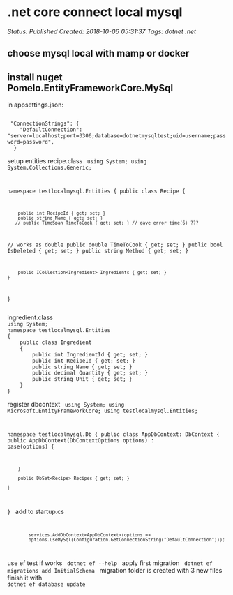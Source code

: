 # .net core connect local mysql

_Status: Published_
_Created: 2018-10-06 05:31:37_
_Tags: dotnet .net_

choose mysql
local with mamp or docker
---
install
nuget
Pomelo.EntityFrameworkCore.MySql
---
in appsettings.json:

<code>
 "ConnectionStrings": {
    "DefaultConnection": "server=localhost;port=3306;database=dotnetmysqltest;uid=username;password=password",
  }
</code>

setup entities
recipe.class
<code>
using System;
using System.Collections.Generic;

namespace testlocalmysql.Entities
{
    public class Recipe
    {
       
        public int RecipeId { get; set; }
        public string Name { get; set; }
       // public TimeSpan TimeToCook { get; set; } // gave error time(6) ???
// works as double
        public double TimeToCook { get; set; }
        public bool IsDeleted { get; set; }
        public string Method { get; set; }

        public ICollection<Ingredient> Ingredients { get; set; }
    }
}

</code>
ingredient.class
<code>
using System;
namespace testlocalmysql.Entities
{
    public class Ingredient
    {
        public int IngredientId { get; set; }
        public int RecipeId { get; set; }
        public string Name { get; set; }
        public decimal Quantity { get; set; }
        public string Unit { get; set; }
    }
}
</code>

register dbcontext
<code>
using System;
using Microsoft.EntityFrameworkCore;
using testlocalmysql.Entities;

namespace testlocalmysql.Db
{
    public class AppDbContext: DbContext
    {
        public AppDbContext(DbContextOptions<AppDbContext> options) : base(options)
        {
        
        }
            
        public DbSet<Recipe> Recipes { get; set; }

    }
}
</code>
add to startup.cs
<code>

            services.AddDbContext<AppDbContext>(options =>
            options.UseMySql(Configuration.GetConnectionString("DefaultConnection")));
</code>


use ef
test if works
<code>
 dotnet ef --help
</code>
apply first migration
<code>
dotnet ef migrations add InitialSchema
</code>
migration folder is created with 3 new files
finish it with
<code>
dotnet ef database update
</code>
